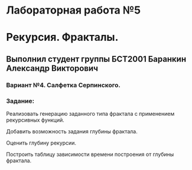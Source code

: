 # Лабораторная работа №5
# Рекурсия. Фракталы.
## Выполнил студент группы БСТ2001 Баранкин Александр Викторович
### Вариант №4. Салфетка Серпинского.
### Задание:
Реализовать генерацию заданного типа фрактала с применением рекурсивных функций.

Добавить возможность задания глубины фрактала.

Оценить глубину рекурсии.

Построить таблицу зависимости времени построения от глубины фрактала.